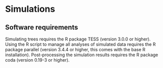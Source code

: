 # Simulations

## Software requirements
Simulating trees requires the R package TESS (version 3.0.0 or higher).
Using the R script to manage all analyses of simulated data requires the R package parallel (version 3.4.4 or higher, this comes with the base R installation).
Post-processing the simulation results requires the R package coda (version 0.19-3 or higher).
